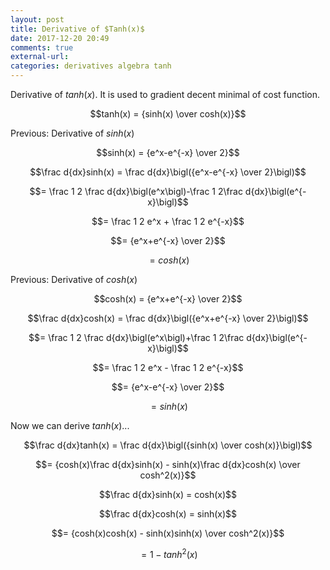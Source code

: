 ```yaml
---
layout: post
title: Derivative of $Tanh(x)$
date: 2017-12-20 20:49
comments: true
external-url:
categories: derivatives algebra tanh
---
```


Derivative of $tanh(x)$. It is used to gradient decent minimal of cost function.

$$tanh(x) =  {sinh(x) \over cosh(x)}$$

Previous: Derivative of $sinh(x)$

$$sinh(x) = {e^x-e^{-x} \over 2}$$

$$\frac d{dx}sinh(x) = \frac d{dx}\bigl({e^x-e^{-x} \over 2}\bigl)$$

$$= \frac 1 2 \frac d{dx}\bigl(e^x\bigl)-\frac 1 2\frac d{dx}\bigl(e^{-x}\bigl)$$

$$= \frac 1 2 e^x + \frac 1 2 e^{-x}$$

$$= {e^x+e^{-x} \over 2}$$

$$= cosh(x)$$

Previous: Derivative of $cosh(x)$

$$cosh(x) = {e^x+e^{-x} \over 2}$$

$$\frac d{dx}cosh(x) = \frac d{dx}\bigl({e^x+e^{-x} \over 2}\bigl)$$

$$= \frac 1 2 \frac d{dx}\bigl(e^x\bigl)+\frac 1 2\frac d{dx}\bigl(e^{-x}\bigl)$$

$$= \frac 1 2 e^x - \frac 1 2 e^{-x}$$

$$= {e^x-e^{-x} \over 2}$$

$$= sinh(x)$$

Now we can derive $tanh(x)$...

$$\frac d{dx}tanh(x) = \frac d{dx}\bigl({sinh(x) \over cosh(x)}\bigl)$$

$$= {cosh(x)\frac d{dx}sinh(x) - sinh(x)\frac d{dx}cosh(x) \over cosh^2(x)}$$

$$\frac d{dx}sinh(x) = cosh(x)$$

$$\frac d{dx}cosh(x) = sinh(x)$$

$$= {cosh(x)cosh(x) - sinh(x)sinh(x) \over cosh^2(x)}$$

$$=1-tanh^2(x)$$

